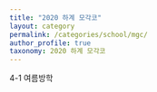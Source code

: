 ```yaml
---
title: "2020 하계 모각코"
layout: category
permalink: /categories/school/mgc/
author_profile: true
taxonomy: 2020 하계 모각코
---
```

4-1 여름방학
